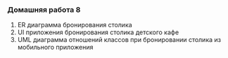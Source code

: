 ### Домашняя работа 8
1. ER диаграмма бронирования столика
2. UI приложения бронирования столика детского кафе
3. UML диаграмма отношений классов при бронировании столика из мобильного приложения